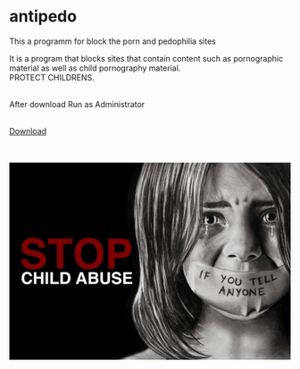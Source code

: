 # antipedo
This a programm for block the porn and pedophilia sites

It is a program that blocks sites that contain content such as pornographic material as well as child pornography material. </br>
PROTECT CHILDRENS. <br/><br/>

After download Run as Administrator <br/> <br/>

<a href="antipedo.cmd" download> Download </a> <br/> <br/> <br/>


![stop_child_abuse](img/stop_child_abuse.jpg) 
